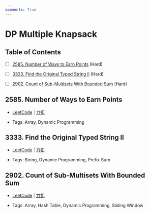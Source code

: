 ```yaml
---
comments: True
---
```


# DP Multiple Knapsack

## Table of Contents

- [ ] [2585. Number of Ways to Earn Points](#2585-number-of-ways-to-earn-points) (Hard)
- [ ] [3333. Find the Original Typed String II](#3333-find-the-original-typed-string-ii) (Hard)
- [ ] [2902. Count of Sub-Multisets With Bounded Sum](#2902-count-of-sub-multisets-with-bounded-sum) (Hard)


## 2585. Number of Ways to Earn Points

-    [LeetCode](https://leetcode.com/problems/number-of-ways-to-earn-points/) | [力扣](https://leetcode.cn/problems/number-of-ways-to-earn-points/)

-   Tags: Array, Dynamic Programming



## 3333. Find the Original Typed String II

-    [LeetCode](https://leetcode.com/problems/find-the-original-typed-string-ii/) | [力扣](https://leetcode.cn/problems/find-the-original-typed-string-ii/)

-   Tags: String, Dynamic Programming, Prefix Sum



## 2902. Count of Sub-Multisets With Bounded Sum

-    [LeetCode](https://leetcode.com/problems/count-of-sub-multisets-with-bounded-sum/) | [力扣](https://leetcode.cn/problems/count-of-sub-multisets-with-bounded-sum/)

-   Tags: Array, Hash Table, Dynamic Programming, Sliding Window
